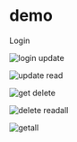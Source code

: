 # demo
Login

![login](https://user-images.githubusercontent.com/127776981/234065511-470596d5-74a5-4ec8-9bd5-083d65476097.png)
update

![update](https://user-images.githubusercontent.com/127776981/234065617-55b0475d-c0b3-4b9e-aa05-18458b5b4f98.png)
read

![get](https://user-images.githubusercontent.com/127776981/234065661-ffa72ac3-72d0-4b6b-ab0d-75f13cc0caf6.png)
delete

![delete](https://user-images.githubusercontent.com/127776981/234065733-b517c7bf-ab66-4287-a71e-962d723ad5f0.png)
readall

![getall](https://user-images.githubusercontent.com/127776981/234066250-0e73b716-2988-43f8-a949-713ba4f562f3.png)
